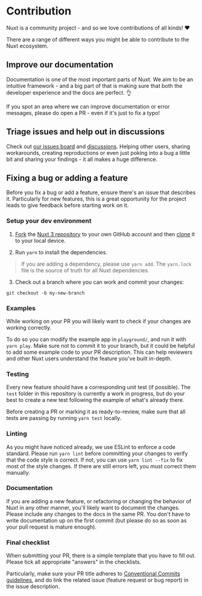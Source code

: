 # Contribution

Nuxt is a community project - and so we love contributions of all kinds! ❤️

There are a range of different ways you might be able to contribute to the Nuxt ecosystem.

## Improve our documentation

Documentation is one of the most important parts of Nuxt. We aim to be an intuitive framework - and a big part of that is making sure that both the developer experience and the docs are perfect. 👌

If you spot an area where we can improve documentation or error messages, please do open a PR - even if it's just to fix a typo!

## Triage issues and help out in discussions

Check out [our issues board](https://github.com/nuxt/framework/issues) and [discussions](https://github.com/nuxt/framework/discussions). Helping other users, sharing workarounds, creating reproductions or even just poking into a bug a little bit and sharing your findings - it all makes a huge difference.

## Fixing a bug or adding a feature

Before you fix a bug or add a feature, ensure there's an issue that describes it. Particularly for new features, this is a great opportunity for the project leads to give feedback before starting work on it.

### Setup your dev environment

1. [Fork](https://help.github.com/articles/fork-a-repo/) the [Nuxt 3 repository](https://github.com/nuxt/framework) to your own GitHub account and then [clone](https://help.github.com/articles/cloning-a-repository/) it to your local device.

2. Run `yarn` to install the dependencies.

> If you are adding a dependency, please use `yarn add`. The `yarn.lock` file is the source of truth for all Nuxt dependencies.

3. Check out a branch where you can work and commit your changes:

```
git checkout -b my-new-branch
```

### Examples

While working on your PR you will likely want to check if your changes are working correctly.

To do so you can modify the example app in `playground/`, and run it with `yarn play`. Make sure not to commit it to your branch, but it could be helpful to add some example code to your PR description. This can help reviewers and other Nuxt users understand the feature you've built in-depth.

### Testing

Every new feature should have a corresponding unit test (if possible). The `test` folder in this repository is currently a work in progress, but do your best to create a new test following the example of what's already there.

Before creating a PR or marking it as ready-to-review, make sure that all tests are passing by running `yarn test` locally.

### Linting

As you might have noticed already, we use ESLint to enforce a code standard. Please run `yarn lint` before committing your changes to verify that the code style is correct. If not, you can use `yarn lint --fix` to fix most of the style changes. If there are still errors left, you must correct them manually.

### Documentation

If you are adding a new feature, or refactoring or changing the behavior of Nuxt in any other manner, you'll likely want to document the changes. Please include any changes to the docs in the same PR. You don't have to write documentation up on the first commit (but please do so as soon as your pull request is mature enough).

### Final checklist

When submitting your PR, there is a simple template that you have to fill out. Please tick all appropriate "answers" in the checklists.

<!-- ## Create a module

If you've built something with Nuxt that's cool, why not [extract it into a module](/modules/kit), so it can be shared with others? We have [many awesome modules already](https://modules.nuxtjs.org/) but there's always room for more.

If you need help while building it, feel free to [check in with us](/community/getting-help). -->

Particularly, make sure your PR title adheres to [Conventional Commits guidelines](https://www.conventionalcommits.org/en/v1.0.0/), and do link the related issue (feature request or bug report) in the issue description.
